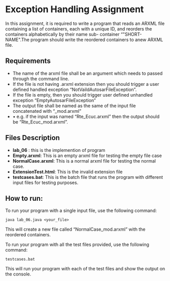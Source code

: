# Exception Handling Assignment

In this assignment, it is required to write a program that reads an ARXML file containing a list of containers, each with a unique ID, and reorders the containers alphabetically by their name sub- container “"SHORT-NAME".The program should write the reordered containers to anew ARXML file.
## Requirements
- The name of the arxml file shall be an argument which needs to passed through the command line.
- If the file is not having .arxml extension then you should trigger a user defined handled exception “NotVaildAutosarFileException”.
- If the file is empty, then you should trigger user defined unhandled exception “EmptyAutosarFileException”
- The output file shall be named as the same of the input file concatenated with “_mod.arxml” 
- • e.g. if the input was named “Rte_Ecuc.arxml” then the output should be
“Rte_Ecuc_mod.arxml”.
## Files Description
- **lab_06** : this is the implemention of program
- **Empty.arxml**: This is an empty arxml file for testing the empty file case
- **NormalCase.arxml**: This is  a normal arxml file for testing the normal case.
- **ExtensionTest.html**: This is the invalid extension file
- **testcases.bat**: This is the batch file that runs the program with different input files for testing purposes.
## How to run:
To run your program with a single input file, use the following command:

`java lab_06.java <your_file>`

This will create a new file called “NormalCase_mod.arxml” with the reordered containers.

To run your program with all the test files provided, use the following command:

`testcases.bat`

This will run your program with each of the test files and show the output on the console.
